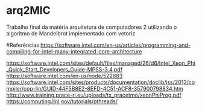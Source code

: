 # arq2MIC
Trabalho final da matéria arquitetura de computadores 2 utilizando o algoritmo de Mandelbrot implementado com vetoriz

#Referências
https://software.intel.com/en-us/articles/programming-and-compiling-for-intel-many-integrated-core-architecture

https://software.intel.com/sites/default/files/managed/26/d6/Intel_Xeon_Phi_Quick_Start_Developers_Guide-MPSS-3.4.pdf
https://software.intel.com/en-us/node/522683
https://software.intel.com/sites/products/documentation/doclib/iss/2013/compiler/cpp-lin/GUID-44F5B8E2-8EFD-4C51-ACF8-357900798834.htm
http://www.training.prace-ri.eu/uploads/tx_pracetmo/xeonPhiProg.pdf
https://computing.llnl.gov/tutorials/pthreads/
